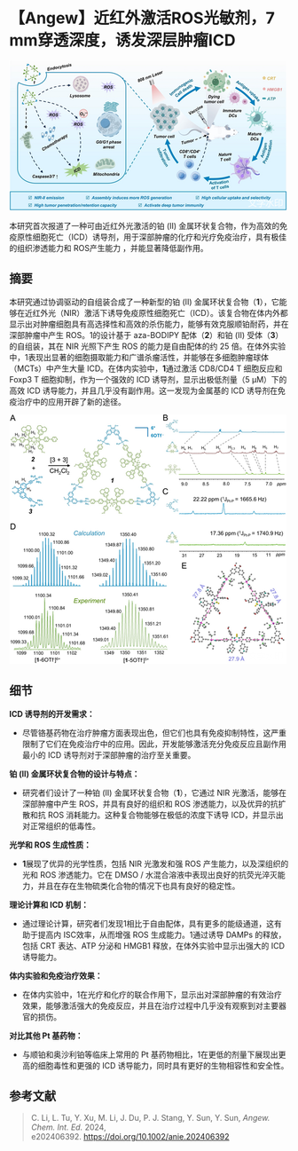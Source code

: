 
#  【Angew】近红外激活ROS光敏剂，7 mm穿透深度，诱发深层肿瘤ICD 
 





![](../asset/2024-07-04_dfad5cf63dce7b67356a419fccd4e994_0.png)

本研究首次报道了一种可由近红外光激活的铂 (II) 金属环状复合物，作为高效的免疫原性细胞死亡（ICD）诱导剂，用于深部肿瘤的化疗和光疗免疫治疗，具有极佳的组织渗透能力和 ROS产生能力 ，并能显著降低副作用。







## **摘要**

本研究通过协调驱动的自组装合成了一种新型的铂 (II) 金属环状复合物（**1**），它能够在近红外光（NIR）激活下诱导免疫原性细胞死亡（ICD）。该复合物在体内外都显示出对肿瘤细胞具有高选择性和高效的杀伤能力，能够有效克服顺铂耐药，并在深部肿瘤中产生 ROS。1的设计基于 aza-BODIPY 配体（**2**）和铂 (II) 受体（**3**）的自组装，其在 NIR 光照下产生 ROS 的能力是自由配体的约 25 倍。在体外实验中，1表现出显著的细胞摄取能力和广谱杀瘤活性，并能够在多细胞肿瘤球体（MCTs）中产生大量 ICD。在体内实验中，**1**通过激活 CD8/CD4 T 细胞反应和 Foxp3 T 细胞抑制，作为一个强效的 ICD 诱导剂，显示出极低剂量（5 μM）下的高效 ICD 诱导能力，并且几乎没有副作用。这一发现为金属基的 ICD 诱导剂在免疫治疗中的应用开辟了新的途径。

![](../asset/2024-07-04_51a7f37a620e87e3a5cd97f347a7c9fa_1.png)



## **细节**

**ICD 诱导剂的开发需求：**

- 尽管铬基药物在治疗肿瘤方面表现出色，但它们也具有免疫抑制特性，这严重限制了它们在免疫治疗中的应用。因此，开发能够激活充分免疫反应且副作用最小的 ICD 诱导剂对于深部肿瘤的治疗至关重要。

**铂 (II) 金属环状复合物的设计与特点：**

- 研究者们设计了一种铂 (II) 金属环状复合物（**1**），它通过 NIR 光激活，能够在深部肿瘤中产生 ROS，并具有良好的组织和 ROS 渗透能力，以及优异的抗扩散和抗 ROS 消耗能力。这种复合物能够在极低的浓度下诱导 ICD，并显示出对正常组织的低毒性。

**光学和 ROS 生成性质：**

- **1**展现了优异的光学性质，包括 NIR 光激发和强 ROS 产生能力，以及深组织的光和 ROS 渗透能力。它在 DMSO / 水混合溶液中表现出良好的抗荧光淬灭能力，并且在存在生物硫类化合物的情况下也具有良好的稳定性。

**理论计算和 ICD 机制：**

- 通过理论计算，研究者们发现1相比于自由配体，具有更多的能级通道，这有助于提高内 ISC效率，从而增强 ROS 生成能力。1通过诱导 DAMPs 的释放，包括 CRT 表达、ATP 分泌和 HMGB1 释放，在体外实验中显示出强大的 ICD 诱导能力。

**体内实验和免疫治疗效果：**

- 在体内实验中，1在光疗和化疗的联合作用下，显示出对深部肿瘤的有效治疗效果，能够激活强大的免疫反应，并且在治疗过程中几乎没有观察到对主要器官的损伤。

**对比其他 Pt 基药物：**

- 与顺铂和奥沙利铂等临床上常用的 Pt 基药物相比，1在更低的剂量下展现出更高的细胞毒性和更强的 ICD 诱导能力，同时具有更好的生物相容性和安全性。

## **参考文献**



>C. Li, L. Tu, Y. Xu, M. Li, J. Du, P. J. Stang, Y. Sun, Y. Sun, *Angew. Chem. Int. Ed.* 2024, e202406392. https://doi.org/10.1002/anie.202406392
